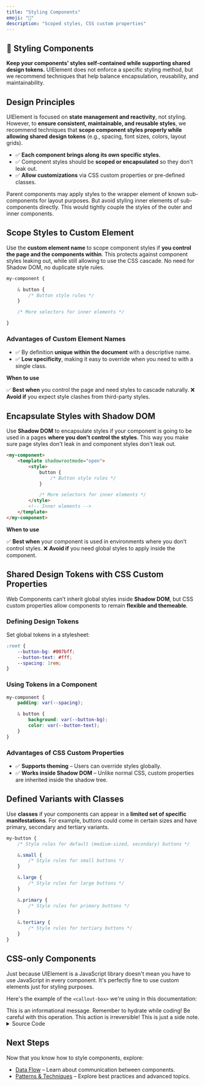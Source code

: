 ```yaml
---
title: "Styling Components"
emoji: "🎨"
description: "Scoped styles, CSS custom properties"
---
```


<section class="hero">

# 🎨 Styling Components

<p class="lead"><strong>Keep your components’ styles self-contained while supporting shared design tokens.</strong> UIElement does not enforce a specific styling method, but we recommend techniques that help balance encapsulation, reusability, and maintainability.</p>
</section>

<section>

## Design Principles

UIElement is focused on **state management and reactivity**, not styling. However, to **ensure consistent, maintainable, and reusable styles**, we recommend techniques that **scope component styles properly while allowing shared design tokens** (e.g., spacing, font sizes, colors, layout grids).

* ✅ **Each component brings along its own specific styles.**
* ✅ Component styles should be **scoped or encapsulated** so they don't leak out.
* ✅ **Allow customizations** via CSS custom properties or pre-defined classes.

Parent components may apply styles to the wrapper element of known sub-components for layout purposes. But avoid styling inner elements of sub-components directly. This would tightly couple the styles of the outer and inner components.

</section>

<section>

## Scope Styles to Custom Element

Use the **custom element name** to scope component styles if **you control the page and the components within**. This protects against component styles leaking out, while still allowing to use the CSS cascade. No need for Shadow DOM, no duplicate style rules.

```css
my-component {

	& button {
		/* Button style rules */
	}

	/* More selectors for inner elements */

}
```

### Advantages of Custom Element Names

* ✅ By definition **unique within the document** with a descriptive name.
* ✅ **Low specificity**, making it easy to override when you need to with a single class.

<callout-box class="tip">

**When to use**

✅ **Best when** you control the page and need styles to cascade naturally.
❌ **Avoid if** you expect style clashes from third-party styles.

</callout-box>

</section>

<section>

## Encapsulate Styles with Shadow DOM

Use **Shadow DOM** to encapsulate styles if your component is going to be used in a pages **where you don't control the styles**. This way you make sure page styles don't leak in and component styles don't leak out.

```html
<my-component>
	<template shadowrootmode="open">
		<style>
			button {
				/* Button style rules */
			}

			/* More selectors for inner elements */
		</style>
		<!-- Inner elements -->
	</template>
</my-component>
```

<callout-box class="tip">

**When to use**

✅ **Best when** your component is used in environments where you don’t control styles.
❌ **Avoid if** you need global styles to apply inside the component.

</callout-box>

</section>

<section>

## Shared Design Tokens with CSS Custom Properties

Web Components can’t inherit global styles inside **Shadow DOM**, but CSS custom properties allow components to remain **flexible and themeable**.

### Defining Design Tokens

Set global tokens in a stylesheet:

```css
:root {
	--button-bg: #007bff;
	--button-text: #fff;
	--spacing: 1rem;
}
```


### Using Tokens in a Component

```css
my-component {
	padding: var(--spacing);

	& button {
		background: var(--button-bg);
		color: var(--button-text);
	}
}
```

### Advantages of CSS Custom Properties

* ✅ **Supports theming** – Users can override styles globally.
* ✅ **Works inside Shadow DOM** – Unlike normal CSS, custom properties are inherited inside the shadow tree.

</section>

<section>

## Defined Variants with Classes

Use **classes** if your components can appear in a **limited set of specific manifestations**. For example, buttons could come in certain sizes and have primary, secondary and tertiary variants.

```css
my-button {
	/* Style rules for default (medium-sized, secondary) buttons */

	&.small {
		/* Style rules for small buttons */
	}

	&.large {
		/* Style rules for large buttons */
	}

	&.primary {
		/* Style rules for primary buttons */
	}

	&.tertiary {
		/* Style rules for tertiary buttons */
	}
}
```

</section>

<section>

## CSS-only Components

Just because UIElement is a JavaScript library doesn't mean you have to use JavaScript in every component. It's perfectly fine to use custom elements just for styling purposes.

Here's the example of the `<callout-box>` we're using in this documentation:

<component-demo>
	<div class="preview">
		<callout-box>This is an informational message.</callout-box>
		<callout-box class="tip">Remember to hydrate while coding!</callout-box>
		<callout-box class="caution">Be careful with this operation.</callout-box>
		<callout-box class="danger">This action is irreversible!</callout-box>
		<callout-box class="note">This is just a side note.</callout-box>
	</div>
	<details>
		<summary>Source Code</summary>
		<lazy-load src="./examples/callout-box.html">
			<p class="loading" role="status">Loading...</p>
			<p class="error" role="alert" aria-live="polite" hidden></p>
		</lazy-load>
	</details>
</component-demo>

</section>

<section>

## Next Steps

Now that you know how to style components, explore:

* [Data Flow](data-flow.html) – Learn about communication between components.
* [Patterns & Techniques](patterns-techniques.html) – Explore best practices and advanced topics.

</section>